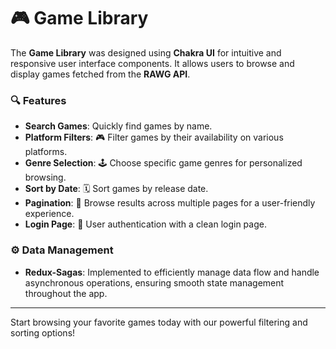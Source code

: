 # 🎮 Game Library

The **Game Library** was designed using **Chakra UI** for intuitive and responsive user interface components. It allows users to browse and display games fetched from the **RAWG API**.

### 🔍 Features

- **Search Games**: Quickly find games by name.
- **Platform Filters**: 🎮 Filter games by their availability on various platforms.
- **Genre Selection**: 🕹️ Choose specific game genres for personalized browsing.
- **Sort by Date**: 🗓️ Sort games by release date.
- **Pagination**: 📄 Browse results across multiple pages for a user-friendly experience.
- **Login Page**: 🔐 User authentication with a clean login page.
  
### ⚙️ Data Management

- **Redux-Sagas**: Implemented to efficiently manage data flow and handle asynchronous operations, ensuring smooth state management throughout the app.

---

Start browsing your favorite games today with our powerful filtering and sorting options!
